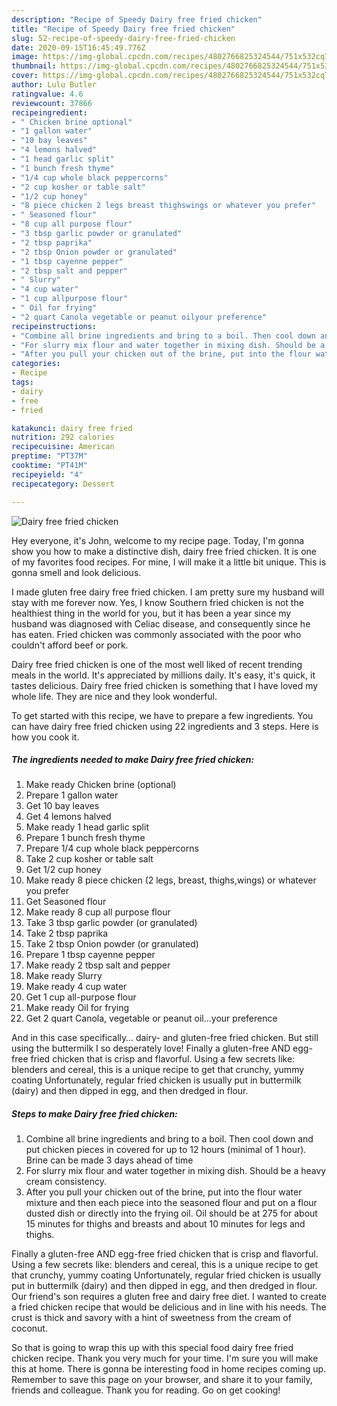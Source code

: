```yaml
---
description: "Recipe of Speedy Dairy free fried chicken"
title: "Recipe of Speedy Dairy free fried chicken"
slug: 52-recipe-of-speedy-dairy-free-fried-chicken
date: 2020-09-15T16:45:49.776Z
image: https://img-global.cpcdn.com/recipes/4802766825324544/751x532cq70/dairy-free-fried-chicken-recipe-main-photo.jpg
thumbnail: https://img-global.cpcdn.com/recipes/4802766825324544/751x532cq70/dairy-free-fried-chicken-recipe-main-photo.jpg
cover: https://img-global.cpcdn.com/recipes/4802766825324544/751x532cq70/dairy-free-fried-chicken-recipe-main-photo.jpg
author: Lulu Butler
ratingvalue: 4.6
reviewcount: 37866
recipeingredient:
- " Chicken brine optional"
- "1 gallon water"
- "10 bay leaves"
- "4 lemons halved"
- "1 head garlic split"
- "1 bunch fresh thyme"
- "1/4 cup whole black peppercorns"
- "2 cup kosher or table salt"
- "1/2 cup honey"
- "8 piece chicken 2 legs breast thighswings or whatever you prefer"
- " Seasoned flour"
- "8 cup all purpose flour"
- "3 tbsp garlic powder or granulated"
- "2 tbsp paprika"
- "2 tbsp Onion powder or granulated"
- "1 tbsp cayenne pepper"
- "2 tbsp salt and pepper"
- " Slurry"
- "4 cup water"
- "1 cup allpurpose flour"
- " Oil for frying"
- "2 quart Canola vegetable or peanut oilyour preference"
recipeinstructions:
- "Combine all brine ingredients and bring to a boil. Then cool down and put chicken pieces in covered for up to 12 hours (minimal of 1 hour). Brine can be made 3 days ahead of time"
- "For slurry mix flour and water together in mixing dish. Should be a heavy cream consistency."
- "After you pull your chicken out of the brine, put into the flour water mixture and then each piece into the seasoned flour and put on a flour dusted dish or directly into the frying oil. Oil should be at 275 for about 15 minutes for thighs and breasts and about 10 minutes for legs and thighs."
categories:
- Recipe
tags:
- dairy
- free
- fried

katakunci: dairy free fried 
nutrition: 292 calories
recipecuisine: American
preptime: "PT37M"
cooktime: "PT41M"
recipeyield: "4"
recipecategory: Dessert

---
```



![Dairy free fried chicken](https://img-global.cpcdn.com/recipes/4802766825324544/751x532cq70/dairy-free-fried-chicken-recipe-main-photo.jpg)

Hey everyone, it's John, welcome to my recipe page. Today, I'm gonna show you how to make a distinctive dish, dairy free fried chicken. It is one of my favorites food recipes. For mine, I will make it a little bit unique. This is gonna smell and look delicious.

I made gluten free dairy free fried chicken. I am pretty sure my husband will stay with me forever now. Yes, I know Southern fried chicken is not the healthiest thing in the world for you, but it has been a year since my husband was diagnosed with Celiac disease, and consequently since he has eaten. Fried chicken was commonly associated with the poor who couldn&#39;t afford beef or pork.

Dairy free fried chicken is one of the most well liked of recent trending meals in the world. It's appreciated by millions daily. It's easy, it's quick, it tastes delicious. Dairy free fried chicken is something that I have loved my whole life. They are nice and they look wonderful.


To get started with this recipe, we have to prepare a few ingredients. You can have dairy free fried chicken using 22 ingredients and 3 steps. Here is how you cook it.

<!--inarticleads1-->

##### The ingredients needed to make Dairy free fried chicken:

1. Make ready  Chicken brine (optional)
1. Prepare 1 gallon water
1. Get 10 bay leaves
1. Get 4 lemons halved
1. Make ready 1 head garlic split
1. Prepare 1 bunch fresh thyme
1. Prepare 1/4 cup whole black peppercorns
1. Take 2 cup kosher or table salt
1. Get 1/2 cup honey
1. Make ready 8 piece chicken (2 legs, breast, thighs,wings) or whatever you prefer
1. Get  Seasoned flour
1. Make ready 8 cup all purpose flour
1. Take 3 tbsp garlic powder (or granulated)
1. Take 2 tbsp paprika
1. Take 2 tbsp Onion powder (or granulated)
1. Prepare 1 tbsp cayenne pepper
1. Make ready 2 tbsp salt and pepper
1. Make ready  Slurry
1. Make ready 4 cup water
1. Get 1 cup all-purpose flour
1. Make ready  Oil for frying
1. Get 2 quart Canola, vegetable or peanut oil...your preference


And in this case specifically… dairy- and gluten-free fried chicken. But still using the buttermilk I so desperately love! Finally a gluten-free AND egg-free fried chicken that is crisp and flavorful. Using a few secrets like: blenders and cereal, this is a unique recipe to get that crunchy, yummy coating Unfortunately, regular fried chicken is usually put in buttermilk (dairy) and then dipped in egg, and then dredged in flour. 

<!--inarticleads2-->

##### Steps to make Dairy free fried chicken:

1. Combine all brine ingredients and bring to a boil. Then cool down and put chicken pieces in covered for up to 12 hours (minimal of 1 hour). Brine can be made 3 days ahead of time
1. For slurry mix flour and water together in mixing dish. Should be a heavy cream consistency.
1. After you pull your chicken out of the brine, put into the flour water mixture and then each piece into the seasoned flour and put on a flour dusted dish or directly into the frying oil. Oil should be at 275 for about 15 minutes for thighs and breasts and about 10 minutes for legs and thighs.


Finally a gluten-free AND egg-free fried chicken that is crisp and flavorful. Using a few secrets like: blenders and cereal, this is a unique recipe to get that crunchy, yummy coating Unfortunately, regular fried chicken is usually put in buttermilk (dairy) and then dipped in egg, and then dredged in flour. Our friend&#39;s son requires a gluten free and dairy free diet. I wanted to create a fried chicken recipe that would be delicious and in line with his needs. The crust is thick and savory with a hint of sweetness from the cream of coconut. 

So that is going to wrap this up with this special food dairy free fried chicken recipe. Thank you very much for your time. I'm sure you will make this at home. There is gonna be interesting food in home recipes coming up. Remember to save this page on your browser, and share it to your family, friends and colleague. Thank you for reading. Go on get cooking!
